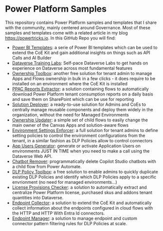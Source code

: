 # Power Platform Samples
This repository contains Power Platform samples and templates that I share with the community, mainly centered around Governance.
Most of these samples and templates come with a related article in my blog https://powertricks.io.
In this GitHub Repo you will find:
- [Power BI Templates](https://github.com/ValentinMaz/Power-Platform-Samples/tree/main/PowerBI%20Templates): a serie of Power BI templates which can be used to extend the CoE Kit and gain additional insights on things such as API Calls and AI Builder
- [Dataverse Training Labs](https://github.com/ValentinMaz/Power-Platform-Samples/tree/main/Dataverse%20Training%20Labs): Self-pace Dataverse Labs to get hands on experience on Dataverse across most fundamental features
- [Ownership Toolbox](https://github.com/ValentinMaz/Power-Platform-Samples/tree/main/Ownership%20Toolbox): another free solution for tenant admin to manage Apps and Flows ownership in bulk in a few clicks - it does require to be installed on an environment where the CoE Kit is installed
- [PPAC Reports Extractor](https://github.com/ValentinMaz/Power-Platform-Samples/tree/main/PPAC%20Reports%20Extractor): a solution containing flows to automatically download Power Platform tenant consumption reports on a daily basis and save them on SharePoint which can be use for reporting
- [Solution Deployer](https://github.com/ValentinMaz/Power-Platform-Samples/tree/main/Solution%20Deployer): a ready-to-use solution for Admins and CoEs to centrally manage reusable components and deploy them widely in the organization, without the need for Managed Environments
- [Ownership Updater](https://github.com/ValentinMaz/Power-Platform-Samples/tree/main/Ownership%20Updater): a simple set of child flows to easily change the main owner of the Canvas Apps and solution-aware flows
- [Environment Settings Enforcer](https://github.com/ValentinMaz/Power-Platform-Samples/tree/main/Environment%20Settings%20Enforcer/): a full solution for tenant admins to define setting policies to control the environment configurations from the tenant, in a similar fashion as DLP Policies allow to control connectors
- [App Users Generator](https://github.com/ValentinMaz/Power-Platform-Samples/tree/main/App%20Users%20Generator/): generate or activate Application Users on environments JUST IN TIME when you need to make a call using the Dataverse Web API.
- [Chatbot Remover](https://github.com/ValentinMaz/Power-Platform-Samples/tree/main/Chatbot%20Remover/): programmatically delete Copilot Studio chatbots with a child flow from Power Automate.
- [DLP Policy Toolbox](https://github.com/ValentinMaz/Power-Platform-Samples/tree/main/DLP%20Policy%20Toolbox): a free solution to enable admins to quickly duplicate existing DLP Policies and identify which DLP Policies apply to a specific envrionment (no need for managed environments...)
- [License Provisions Checker](https://github.com/ValentinMaz/Power-Platform-Samples/tree/main/License%20Provisions%20Checker): a solution to automatically extract and centralize Power Platform license, purchased skus and addons tenant quantities into Dataverse.
- [Endpoint Collector](https://github.com/ValentinMaz/Power-Platform-Samples/tree/main/Endpoint%20Collector): a solution to extend the CoE Kit and automatically collect information about the endpoints configured in cloud flows with the HTTP and HTTP With Entra Id connectors.
- [Endpoint Manager](https://github.com/ValentinMaz/Power-Platform-Samples/tree/main/Endpoint%20Manager): a solution to manage endpoint and custom connector pattern filtering rules for DLP Policies at scale.